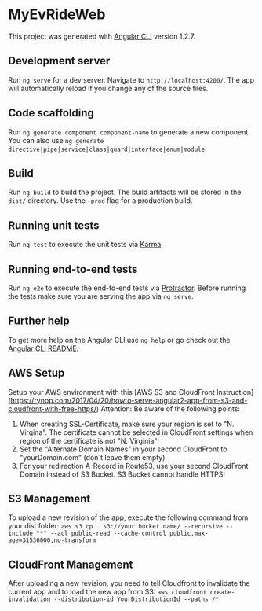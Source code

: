 # MyEvRideWeb

This project was generated with [Angular CLI](https://github.com/angular/angular-cli) version 1.2.7.

## Development server

Run `ng serve` for a dev server. Navigate to `http://localhost:4200/`. The app will automatically reload if you change any of the source files.

## Code scaffolding

Run `ng generate component component-name` to generate a new component. You can also use `ng generate directive|pipe|service|class|guard|interface|enum|module`.

## Build

Run `ng build` to build the project. The build artifacts will be stored in the `dist/` directory. Use the `-prod` flag for a production build.

## Running unit tests

Run `ng test` to execute the unit tests via [Karma](https://karma-runner.github.io).

## Running end-to-end tests

Run `ng e2e` to execute the end-to-end tests via [Protractor](http://www.protractortest.org/).
Before running the tests make sure you are serving the app via `ng serve`.

## Further help

To get more help on the Angular CLI use `ng help` or go check out the [Angular CLI README](https://github.com/angular/angular-cli/blob/master/README.md).

## AWS Setup
Setup your AWS environment with this [AWS S3 and CloudFront Instruction] (https://rynop.com/2017/04/20/howto-serve-angular2-app-from-s3-and-cloudfront-with-free-https/)
Attention: Be aware of the following points:
1. When creating SSL-Certificate, make sure your region is set to "N. Virgina". The certificate cannot be selected in CloudFront settings when region of the certificate is not "N. Virginia"!
2. Set the "Alternate Domain Names" in your second CloudFront to "yourDomain.com" (don`t leave them empty)
3. For your redirection A-Record in Route53, use your second CloudFront Domain instead of S3 Bucket. S3 Bucket cannot handle HTTPS!

## S3 Management
To upload a new revision of the app, execute the following command from your dist folder:
`aws s3 cp . s3://your.bucket.name/ --recursive --include "*" --acl public-read --cache-control public,max-age=31536000,no-transform`

## CloudFront Management
After uploading a new revision, you need to tell Cloudfront to invalidate the current app and to load the new app from S3:
`aws cloudfront create-invalidation --distribution-id YourDistributionId --paths /*`

